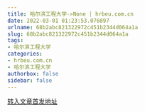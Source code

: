 ```yaml
---
title: 哈尔滨工程大学->None | hrbeu.com.cn
date: 2022-03-01 01:23:53.076897
urlname: 68b2abc821322972c451b2344d064a1a
slug: 68b2abc821322972c451b2344d064a1a
tags: 
- 哈尔滨工程大学
categories:
- hrbeu.com.cn
- 哈尔滨工程大学
authorbox: false
sidebar: false
---
```





[转入文章首发地址](https://mp.weixin.qq.com/s/BVrQ2pHdvYN_159xhzXYRw)